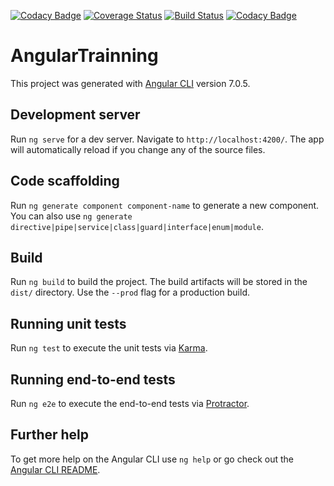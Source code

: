 [![Codacy Badge](https://api.codacy.com/project/badge/Grade/cd601830ef2a41aaaf3de6535106d8ac)](https://app.codacy.com/app/songeur/angular-trainning?utm_source=github.com&utm_medium=referral&utm_content=songeur/angular-trainning&utm_campaign=Badge_Grade_Dashboard)
[![Coverage Status](https://coveralls.io/repos/github/songeur/angular-trainning/badge.svg?branch=master)](https://coveralls.io/github/songeur/angular-trainning?branch=master)
[![Build Status](https://travis-ci.org/songeur/angular-trainning.svg?branch=master)](https://travis-ci.org/songeur/angular-trainning)
[![Codacy Badge](https://api.codacy.com/project/badge/Grade/678c2af118ff4067bc535b10431c072a)](https://www.codacy.com/app/songeur/angular-trainning?utm_source=github.com&amp;utm_medium=referral&amp;utm_content=songeur/angular-trainning&amp;utm_campaign=Badge_Grade)


# AngularTrainning

This project was generated with [Angular CLI](https://github.com/angular/angular-cli) version 7.0.5.

## Development server

Run `ng serve` for a dev server. Navigate to `http://localhost:4200/`. The app will automatically reload if you change any of the source files.

## Code scaffolding

Run `ng generate component component-name` to generate a new component. You can also use `ng generate directive|pipe|service|class|guard|interface|enum|module`.

## Build

Run `ng build` to build the project. The build artifacts will be stored in the `dist/` directory. Use the `--prod` flag for a production build.

## Running unit tests

Run `ng test` to execute the unit tests via [Karma](https://karma-runner.github.io).

## Running end-to-end tests

Run `ng e2e` to execute the end-to-end tests via [Protractor](http://www.protractortest.org/).

## Further help

To get more help on the Angular CLI use `ng help` or go check out the [Angular CLI README](https://github.com/angular/angular-cli/blob/master/README.md).
